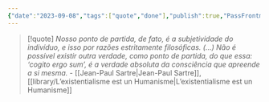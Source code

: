 ```yaml
---
{"date":"2023-09-08","tags":["quote","done"],"publish":true,"PassFrontmatter":true}
---
```


>[!quote] *Nosso ponto de partida, de fato, é a subjetividade do indivíduo, e isso por razões estritamente filosóficas. (...) Não é possível existir outra verdade, como ponto de partida, do que essa: ‘cogito ergo sum’, é a verdade absoluta da consciência que apreende a si mesma.*
> \- [[Jean-Paul Sartre\|Jean-Paul Sartre]], [[library/L’existentialisme est un Humanisme\|L’existentialisme est un Humanisme]] 
